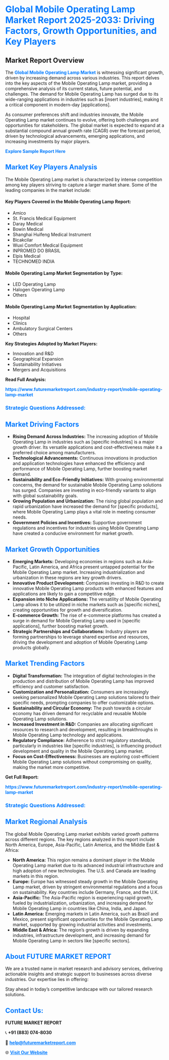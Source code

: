 <h1 style="color: #007BFF;">Global Mobile Operating Lamp Market Report 2025-2033: Driving Factors, Growth Opportunities, and Key Players</h1>

<section id="overview">
<h2>Market Report Overview</h2>
<p>The <a href="https://www.futuremarketreport.com/industry-report/mobile-operating-lamp-market" style="color: #007BFF; text-decoration: none;"><strong>Global Mobile Operating Lamp Market</strong></a> is witnessing significant growth, driven by increasing demand across various industries. This report delves into the key aspects of the Mobile Operating Lamp market, providing a comprehensive analysis of its current status, future potential, and challenges. The demand for Mobile Operating Lamp has surged due to its wide-ranging applications in industries such as [insert industries], making it a critical component in modern-day [applications].</p>
<p>As consumer preferences shift and industries innovate, the Mobile Operating Lamp market continues to evolve, offering both challenges and opportunities for stakeholders. The global market is expected to expand at a substantial compound annual growth rate (CAGR) over the forecast period, driven by technological advancements, emerging applications, and increasing investments by major players.</p>
</section>

<section id="overview">
<p><a href="https://www.futuremarketreport.com/request-sample/reportId=77357" style="color: #007BFF; text-decoration: none;"><strong>Explore Sample Report Here</strong></a></p>
</section>

<section id="key-players">
<h2 style="color: #007BFF;">Market Key Players Analysis</h2>
<p>The Mobile Operating Lamp market is characterized by intense competition among key players striving to capture a larger market share. Some of the leading companies in the market include:</p>
<h4>Key Players Covered in the Mobile Operating Lamp Report:</h4>
<ul><li>Amico</li><li>St. Francis Medical Equipment</li><li>Daray Medical</li><li>Bowin Medical</li><li>Shanghai Huifeng Medical Instrument</li><li>Bicakcilar</li><li>Wuxi Comfort Medical Equipment</li><li>INPROMED DO BRASIL</li><li>Elpis Medical</li><li>TECHNOMED INDIA</li></ul>
<h4>Mobile Operating Lamp Market Segmentation by Type:</h4>
<ul><li>LED Operating Lamp</li><li>Halogen Operating Lamp</li><li>Others</li></ul>

<h4>Mobile Operating Lamp Market Segmentation by Application:</h4>
<ul><li>Hospital</li><li>Clinics</li><li>Ambulatory Surgical Centers</li><li>Others</li></ul>
<p><strong>Key Strategies Adopted by Market Players:</strong></p>
<ul>
<li>Innovation and R&D</li>
<li>Geographical Expansion</li>
<li>Sustainability Initiatives</li>
<li>Mergers and Acquisitions</li>
</ul>
</section>

<section>
<p><strong>Read Full Analysis: </strong></p><a href="https://www.futuremarketreport.com/industry-report/mobile-operating-lamp-market" style="color: #007BFF; text-decoration: none;"><strong>https://www.futuremarketreport.com/industry-report/mobile-operating-lamp-market</strong></a>
<h3 style="color: #007BFF;">Strategic Questions Addressed:</h3>
</section>

<section id="driving-factors">
<h2 style="color: #007BFF;">Market Driving Factors</h2>
<ul>
<li><strong>Rising Demand Across Industries:</strong> The increasing adoption of Mobile Operating Lamp in industries such as [specific industries] is a major growth driver. Its versatile applications and cost-effectiveness make it a preferred choice among manufacturers.</li>
<li><strong>Technological Advancements:</strong> Continuous innovations in production and application technologies have enhanced the efficiency and performance of Mobile Operating Lamp, further boosting market demand.</li>
<li><strong>Sustainability and Eco-Friendly Initiatives:</strong> With growing environmental concerns, the demand for sustainable Mobile Operating Lamp solutions has surged. Companies are investing in eco-friendly variants to align with global sustainability goals.</li>
<li><strong>Growing Population and Urbanization:</strong> The rising global population and rapid urbanization have increased the demand for [specific products], where Mobile Operating Lamp plays a vital role in meeting consumer needs.</li>
<li><strong>Government Policies and Incentives:</strong> Supportive government regulations and incentives for industries using Mobile Operating Lamp have created a conducive environment for market growth.</li>
</ul>
</section>

<section id="growth-opportunities">
<h2 style="color: #007BFF;">Market Growth Opportunities</h2>
<ul>
<li><strong>Emerging Markets:</strong> Developing economies in regions such as Asia-Pacific, Latin America, and Africa present untapped potential for the Mobile Operating Lamp market. Increasing industrialization and urbanization in these regions are key growth drivers.</li>
<li><strong>Innovative Product Development:</strong> Companies investing in R&D to create innovative Mobile Operating Lamp products with enhanced features and applications are likely to gain a competitive edge.</li>
<li><strong>Expansion into Niche Applications:</strong> The versatility of Mobile Operating Lamp allows it to be utilized in niche markets such as [specific niches], creating opportunities for growth and diversification.</li>
<li><strong>E-commerce Growth:</strong> The rise of e-commerce platforms has created a surge in demand for Mobile Operating Lamp used in [specific applications], further boosting market growth.</li>
<li><strong>Strategic Partnerships and Collaborations:</strong> Industry players are forming partnerships to leverage shared expertise and resources, driving the development and adoption of Mobile Operating Lamp products globally.</li>
</ul>
</section>

<section id="trending-factors">
<h2 style="color: #007BFF;">Market Trending Factors</h2>
<ul>
<li><strong>Digital Transformation:</strong> The integration of digital technologies in the production and distribution of Mobile Operating Lamp has improved efficiency and customer satisfaction.</li>
<li><strong>Customization and Personalization:</strong> Consumers are increasingly seeking personalized Mobile Operating Lamp solutions tailored to their specific needs, prompting companies to offer customizable options.</li>
<li><strong>Sustainability and Circular Economy:</strong> The push towards a circular economy has driven demand for recyclable and reusable Mobile Operating Lamp solutions.</li>
<li><strong>Increased Investment in R&D:</strong> Companies are allocating significant resources to research and development, resulting in breakthroughs in Mobile Operating Lamp technology and applications.</li>
<li><strong>Regulatory Compliance:</strong> Adherence to strict regulatory standards, particularly in industries like [specific industries], is influencing product development and quality in the Mobile Operating Lamp market.</li>
<li><strong>Focus on Cost-Effectiveness:</strong> Businesses are exploring cost-efficient Mobile Operating Lamp solutions without compromising on quality, making the market more competitive.</li>
</ul>
</section>

<section>
<p><strong>Get Full Report: </strong></p><a href="https://www.futuremarketreport.com/industry-report/mobile-operating-lamp-market" style="color: #007BFF; text-decoration: none;"><strong>https://www.futuremarketreport.com/industry-report/mobile-operating-lamp-market</strong></a>
<h3 style="color: #007BFF;">Strategic Questions Addressed:</h3>
</section>


<section id="regional-analysis">
<h2 style="color: #007BFF;">Market Regional Analysis</h2>
<p>The global Mobile Operating Lamp market exhibits varied growth patterns across different regions. The key regions analyzed in this report include North America, Europe, Asia-Pacific, Latin America, and the Middle East & Africa:</p>
<ul>
<li><strong>North America:</strong> This region remains a dominant player in the Mobile Operating Lamp market due to its advanced industrial infrastructure and high adoption of new technologies. The U.S. and Canada are leading markets in this region.</li>
<li><strong>Europe:</strong> Europe has witnessed steady growth in the Mobile Operating Lamp market, driven by stringent environmental regulations and a focus on sustainability. Key countries include Germany, France, and the U.K.</li>
<li><strong>Asia-Pacific:</strong> The Asia-Pacific region is experiencing rapid growth, fueled by industrialization, urbanization, and increasing demand for Mobile Operating Lamp in countries like China, India, and Japan.</li>
<li><strong>Latin America:</strong> Emerging markets in Latin America, such as Brazil and Mexico, present significant opportunities for the Mobile Operating Lamp market, supported by growing industrial activities and investments.</li>
<li><strong>Middle East & Africa:</strong> The region’s growth is driven by expanding industries, infrastructure development, and increasing demand for Mobile Operating Lamp in sectors like [specific sectors].</li>
</ul>
</section>

<footer>
<h2 style="color: #007BFF;">About FUTURE MARKET REPORT</h2>
<p>We are a trusted name in market research and advisory services, delivering actionable insights and strategic support to businesses across diverse industries. Our expertise lies in offering:</p>

<p>Stay ahead in today’s competitive landscape with our tailored research solutions.</p>

<h2 style="color: #007BFF;">Contact Us:</h2>
<p><strong>FUTURE MARKET REPORT</strong></p>
<p>📞 <strong>+91 (883) 074-8030</strong></p>
<p>📧 <strong><a href="mailto:help@futuremarketreport.com" style="color: #007BFF;">help@futuremarketreport.com</a></strong></p>
<p>🌐 <strong><a href="https://www.futuremarketreport.com/" style="color: #007BFF;">Visit Our Website</a></strong></p>
</footer>